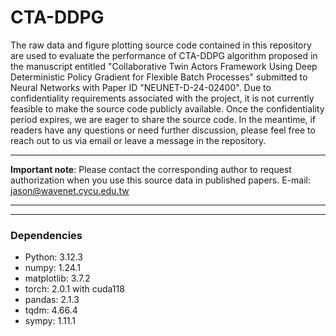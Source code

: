 # CTA-DDPG
The raw data and figure plotting source code contained in this repository are used to evaluate the performance of CTA-DDPG algorithm proposed in the manuscript entitled "Collaborative Twin Actors Framework Using Deep Deterministic Policy Gradient for Flexible Batch Processes" submitted to Neural Networks with Paper ID "NEUNET-D-24-02400".
Due to confidentiality requirements associated with the project, it is not currently feasible to make the source code publicly available. Once the confidentiality period expires, we are eager to share the source code. In the meantime, if readers have any questions or need further discussion, please feel free to reach out to us via email or leave a message in the repository.

---
**Important note**: Please contact the corresponding author to request authorization when you use this source data in published papers.
E-mail: jason@wavenet.cycu.edu.tw

---

---
### Dependencies
* Python: 3.12.3
* numpy: 1.24.1
* matplotlib: 3.7.2
* torch: 2.0.1 with cuda118
* pandas: 2.1.3
* tqdm: 4.66.4
* sympy: 1.11.1
